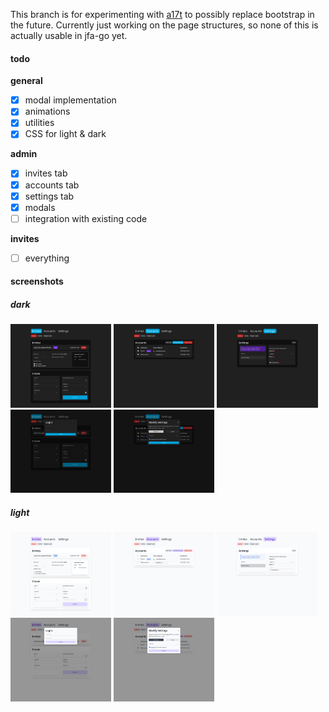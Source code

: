 This branch is for experimenting with [a17t](https://a17t.miles.land/) to possibly replace bootstrap in the future. Currently just working on the page structures, so none of this is actually usable in jfa-go yet.

#### todo
**general**
* [x] modal implementation
* [x] animations
* [x] utilities
* [x] CSS for light & dark

**admin**
* [x] invites tab
* [x] accounts tab
* [x] settings tab
* [x] modals
* [ ] integration with existing code

**invites**
* [ ] everything

#### screenshots
##### dark
<p>
    <img src="images/dark/invites.png" alt="invites" style="width: 32%; height: auto;">
    <img src="images/dark/accounts.png" alt="accounts" style="width: 32%; height: auto;">
    <img src="images/dark/settings.png" alt="settings" style="width: 32%; height: auto;">
    <img src="images/dark/login-modal.png" alt="login modal" style="width: 32%; height: auto;">
    <img src="images/dark/modify-settings.png" alt="modify user settings modal" style="width: 32%; height: auto;">
</p>

##### light
<p>
    <img src="images/light/invites.png" alt="invites" style="width: 32%; height: auto;">
    <img src="images/light/accounts.png" alt="accounts" style="width: 32%; height: auto;">
    <img src="images/light/settings.png" alt="settings" style="width: 32%; height: auto;">
    <img src="images/light/login-modal.png" alt="login modal" style="width: 32%; height: auto;">
    <img src="images/light/modify-settings.png" alt="modify user settings modal" style="width: 32%; height: auto;">
</p>
